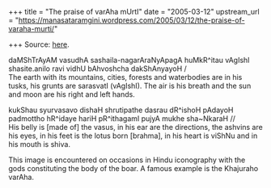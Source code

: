 +++
title = "The praise of varAha mUrtI"
date = "2005-03-12"
upstream_url = "https://manasataramgini.wordpress.com/2005/03/12/the-praise-of-varaha-murti/"

+++
Source: [here](https://manasataramgini.wordpress.com/2005/03/12/the-praise-of-varaha-murti/).

daMShTrAyAM vasudhA sashaila-nagarAraNyApagA huMkR^itau vAgIshI shasite.anilo ravi vidhU bAhvoshcha dakShAnyayoH /  
The earth with its mountains, cities, forests and waterbodies are in his tusks, his grunts are sarasvatI (vAgIshI). The air is his breath and the sun and moon are his right and left hands.

kukShau syurvasavo dishaH shrutipathe dasrau dR^ishoH pAdayoH padmottho hR^idaye hariH pR^ithagamI pujyA mukhe sha\~NkaraH //  
His belly is \[made of\] the vasus, in his ear are the directions, the ashvins are his eyes, in his feet is the lotus born \[brahma\], in his heart is viShNu and in his mouth is shiva.

This image is encountered on occasions in Hindu iconography with the gods constituting the body of the boar. A famous example is the Khajuraho varAha.

